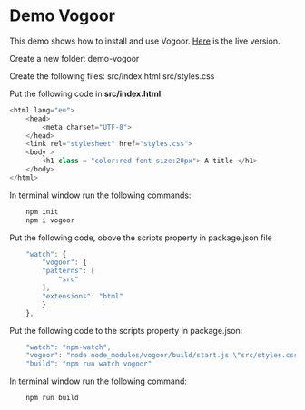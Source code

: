 Demo Vogoor
===========

This demo shows how to install and use Vogoor. [Here](<https://www.vogoor.com>) is the live version.

Create a new folder:
demo-vogoor

Create the following files:
src/index.html
src/styles.css

Put the following code in **src/index.html**:
````js
<html lang="en">
    <head>
        <meta charset="UTF-8">
    </head>
    <link rel="stylesheet" href="styles.css">
    <body >
        <h1 class = "color:red font-size:20px"> A title </h1>
    </body>
</html>
````

In terminal window run the following commands:
````js
    npm init
    npm i vogoor
````

Put the following code, obove the scripts property in package.json file
````js
    "watch": {
        "vogoor": {
        "patterns": [
            "src"
        ],
        "extensions": "html"
        }
    },
````

Put the following code to the scripts property in package.json:
````js
    "watch": "npm-watch",
    "vogoor": "node node_modules/vogoor/build/start.js \"src/styles.css\" \"src\" ",
    "build": "npm run watch vogoor"
````

In terminal window run the following command:
````js
    npm run build
````
